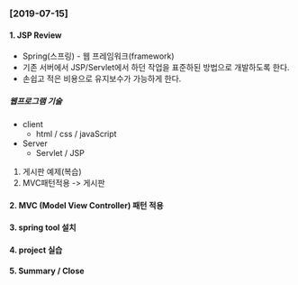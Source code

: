

### [2019-07-15]

#### 1. JSP Review
+ Spring(스프링) - 웹 프레임워크(framework)
+ 기존 서버에서 JSP/Servlet에서 하던 작업을 표준하된 방법으로 개발하도록 한다.
+ 손쉽고 적은 비용으로 유지보수가 가능하게 한다.


##### 웹프로그램 기술
+ client
  + html / css / javaScript
+ Server
  + Servlet / JSP


1. 게시판 예제(복습)
2. MVC패턴적용 -> 게시판



#### 2. MVC (Model View Controller) 패턴 적용
#### 3. spring tool 설치
#### 4. project 실습
#### 5. Summary / Close